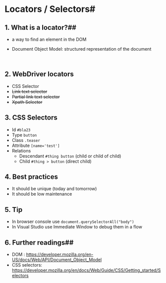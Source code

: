 # Locators / Selectors#



## 1. What is a locator?##

- a way to find an element in the DOM 	

- Document Object Model: structured representation of the document

  ​

## 2. WebDriver locators ##

- CSS Selector
- ~~Link text selector~~
- ~~Partial link text selector~~
- ~~Xpath Selector~~



## 3. CSS Selectors ##

- Id  `#bla23`
- Type  `button`
- Class  `.teaser`
- Attribute  `[name='test']`
- Relations
  - Descendant  `#thing button` (child or child of child)
  - Child  `#thing > button` (direct child)



## 4. Best practices

- It should be unique (today and tomorrow)
- It should be low maintenance



## 5. Tip

- In browser console use `document.querySelectorAll("body")`
- In Visual Studio use Immediate Window to debug them in a flow



## 6. Further readings##

- DOM : https://developer.mozilla.org/en-US/docs/Web/API/Document_Object_Model
- CSS selectors: https://developer.mozilla.org/en/docs/Web/Guide/CSS/Getting_started/Selectors















